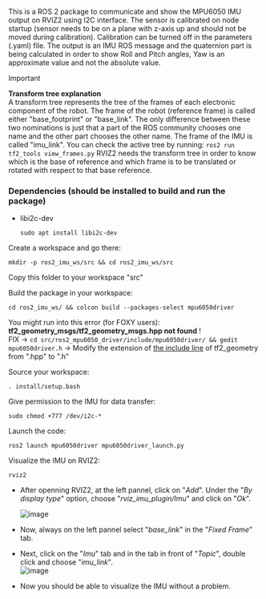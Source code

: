 This is a ROS 2 package to communicate and show the MPU6050 IMU output on RVIZ2 using I2C interface. The sensor is calibrated on node startup (sensor needs to be on a plane with z-axis up and should not be moved during calibration). Calibration can be turned off in the parameters (.yaml) file. The output is an IMU ROS message and the quaternion part is being calculated in order to show Roll and Pitch angles, Yaw is an approximate value and not the absolute value.

> [!IMPORTANT]
> **Transform tree explanation** <br> A transform tree represents the tree of the frames of each electronic component of the robot. The frame of the robot (reference frame) is called either "base_footprint" or "base_link". The only difference between these two nominations is just that a part of the ROS community chooses one name and the other part chooses the other name. The frame of the IMU is called "imu_link". You can check the active tree by running: `ros2 run tf2_tools view_frames.py`
RVIZ2 needs the transform tree in order to know which is the base of reference and which frame is to be translated or rotated with respect to that base reference.

### Dependencies (should be installed to build and run the package)
-  libi2c-dev

   `sudo apt install libi2c-dev`

Create a workspace and go there:

    mkdir -p ros2_imu_ws/src && cd ros2_imu_ws/src

Copy this folder to your workspace "src"

Build the package in your workspace:

    cd ros2_imu_ws/ && colcon build --packages-select mpu6050driver

You might run into this error (for FOXY users): **tf2_geometry_msgs/tf2_geometry_msgs.hpp not found** ! <br>FIX -> `cd src/ros2_mpu6050_driver/include/mpu6050driver/ && gedit mpu6050driver.h` -> Modify the extension of [the include line](https://github.com/anasderkaoui/AutoRCX/blob/a9357d526fd1dec3f59eb3526fe910289f3911a2/IMU/MPU6050/ros2_mpu6050/include/mpu6050driver.h#L11) of tf2_geometry from ".hpp" to ".h"

Source your workspace:

    . install/setup.bash

Give permission to the IMU for data transfer:

    sudo chmod +777 /dev/i2c-*
    
Launch the code:

    ros2 launch mpu6050driver mpu6050driver_launch.py

Visualize the IMU on RVIZ2:

    rviz2
- After openning RVIZ2, at the left pannel, click on "*Add*". Under the "*By display type*" option, choose "*rviz_imu_plugin/Imu*" and click on "*Ok*".<br>

  ![image](https://github.com/anasderkaoui/AutoRCX/assets/115218309/f3e9c253-009c-4423-beef-10ecd6c586b9)

- Now, always on the left pannel select "*base_link*" in the "*Fixed Frame*" tab.<br>
- Next, click on the "*Imu*" tab and in the tab in front of "*Topic*", double click and choose "*imu_link*".<br>
![image](https://github.com/anasderkaoui/AutoRCX/assets/115218309/f2b62bca-8e71-43b4-ae0e-7a8fe7f36b7c)<br>
- Now you should be able to visualize the IMU without a problem.
